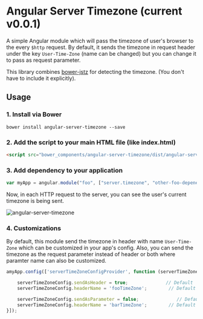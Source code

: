 # Angular Server Timezone (current v0.0.1)

A simple Angular module which will pass the timezone of user's browser to the every `$http` request. By default, it
sends the timezone in request header under the key `User-Time-Zone` (name can be changed) but you can change it to
pass as request parameter.

This library combines [bower-jstz](https://github.com/bower-packages/bower-jstz) for detecting the timezone. (You don't have to include it explicitly).

## Usage

### 1. Install via Bower

```shell
bower install angular-server-timezone --save
```

### 2. Add the script to your main HTML file (like index.html)

```html
<script src="bower_components/angular-server-timezone/dist/angular-server-timezone.min.js"></script>
```

### 3. Add dependency to your application

```javascript
var myApp = angular.module("foo", ["server.timezone", "other-foo-depenency"]);
```

Now, in each HTTP request to the server, you can see the user's current timezone is being sent.

![angular-server-timezone](https://cloud.githubusercontent.com/assets/1804514/15773242/85512776-2993-11e6-8b4f-750b55a90caa.png)

### 4. Customizations

By default, this module send the timezone in header with name `User-Time-Zone` which can be customized in your app's
config. Also, you can send the timezone as the request parameter instead of header or both where paramter name can
also be customized.

```javascript
amyApp.config(['serverTimeZoneConfigProvider', function (serverTimeZoneConfig) {

    serverTimeZoneConfig.sendAsHeader = true;              // Default
    serverTimeZoneConfig.headerName = 'fooTimeZone';        // Default to User-Time-Zone

    serverTimeZoneConfig.sendAsParameter = false;              // Default
    serverTimeZoneConfig.headerName = 'barTimeZone';        // Default to userTimeZone
}]);
```